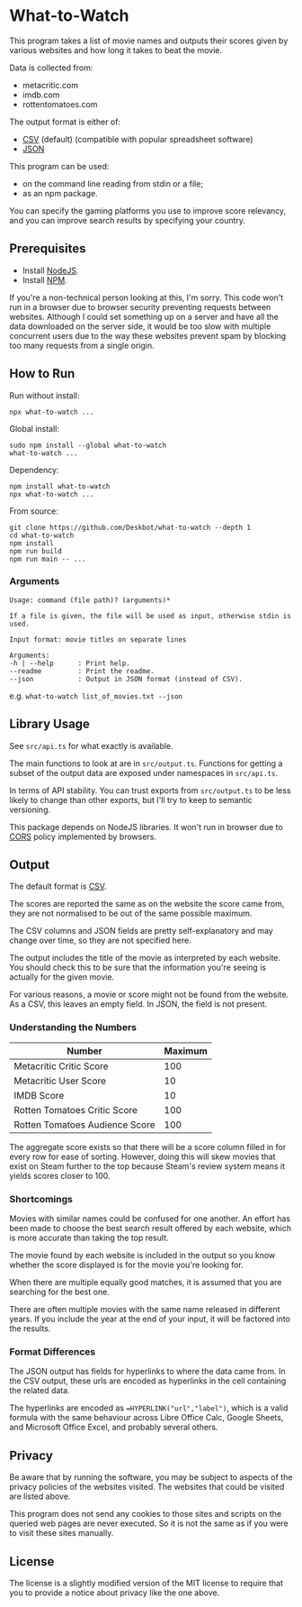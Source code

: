 # What-to-Watch

This program takes a list of movie names and outputs their scores given by various websites and how long it takes to beat the movie.

Data is collected from:

* metacritic.com
* imdb.com
* rottentomatoes.com

The output format is either of:

* [CSV](https://en.wikipedia.org/wiki/Comma-separated_values) (default) (compatible with popular spreadsheet software)
* [JSON](https://en.wikipedia.org/wiki/JSON)

This program can be used:

* on the command line reading from stdin or a file;
* as an npm package.

You can specify the gaming platforms you use to improve score relevancy, and you can improve search results by specifying your country.

## Prerequisites

* Install [NodeJS](https://nodejs.org/en/).
* Install [NPM](https://www.npmjs.com/).

If you're a non-technical person looking at this, I'm sorry. This code won't run in a browser due to browser security preventing requests between websites. Although I could set something up on a server and have all the data downloaded on the server side, it would be too slow with multiple concurrent users due to the way these websites prevent spam by blocking too many requests from a single origin.

## How to Run

Run without install:

```
npx what-to-watch ...
```

Global install:

```
sudo npm install --global what-to-watch
what-to-watch ...
```

Dependency:

```
npm install what-to-watch
npx what-to-watch ...
```

From source:

```
git clone https://github.com/Deskbot/what-to-watch --depth 1
cd what-to-watch
npm install
npm run build
npm run main -- ...
```

### Arguments

```
Usage: command (file path)? (arguments)*

If a file is given, the file will be used as input, otherwise stdin is used.

Input format: movie titles on separate lines

Arguments:
-h | --help      : Print help.
--readme         : Print the readme.
--json           : Output in JSON format (instead of CSV).
```

e.g. `what-to-watch list_of_movies.txt --json`

## Library Usage

See `src/api.ts` for what exactly is available.

The main functions to look at are in `src/output.ts`. Functions for getting a subset of the output data are exposed under namespaces in `src/api.ts`.

In terms of API stability. You can trust exports from `src/output.ts` to be less likely to change than other exports, but I'll try to keep to semantic versioning.

This package depends on NodeJS libraries. It won't run in browser due to [CORS](https://developer.mozilla.org/en-US/docs/Web/HTTP/CORS) policy implemented by browsers.

## Output

The default format is [CSV](https://en.wikipedia.org/wiki/Comma-separated_values).

The scores are reported the same as on the website the score came from, they are not normalised to be out of the same possible maximum.

The CSV columns and JSON fields are pretty self-explanatory and may change over time, so they are not specified here.

The output includes the title of the movie as interpreted by each website. You should check this to be sure that the information you're seeing is actually for the given movie.

For various reasons, a movie or score might not be found from the website. As a CSV, this leaves an empty field. In JSON, the field is not present.

### Understanding the Numbers

| Number                         | Maximum |
| ------------------------------ | ------- |
| Metacritic Critic Score        | 100     |
| Metacritic User Score          | 10      |
| IMDB Score                     | 10      |
| Rotten Tomatoes Critic Score   | 100     |
| Rotten Tomatoes Audience Score | 100     |

The aggregate score exists so that there will be a score column filled in for every row for ease of sorting. However, doing this will skew movies that exist on Steam further to the top because Steam's review system means it yields scores closer to 100.

### Shortcomings

Movies with similar names could be confused for one another. An effort has been made to choose the best search result offered by each website, which is more accurate than taking the top result.

The movie found by each website is included in the output so you know whether the score displayed is for the movie you're looking for.

When there are multiple equally good matches, it is assumed that you are searching for the best one.

There are often multiple movies with the same name released in different years. If you include the year at the end of your input, it will be factored into the results.

### Format Differences

The JSON output has fields for hyperlinks to where the data came from. In the CSV output, these urls are encoded as hyperlinks in the cell containing the related data.

The hyperlinks are encoded as `=HYPERLINK("url","label")`, which is a valid formula with the same behaviour across Libre Office Calc, Google Sheets, and Microsoft Office Excel, and probably several others.

## Privacy

Be aware that by running the software, you may be subject to aspects of the privacy policies of the websites visited. The websites that could be visited are listed above.

This program does not send any cookies to those sites and scripts on the queried web pages are never executed. So it is not the same as if you were to visit these sites manually.

## License

The license is a slightly modified version of the MIT license to require that you to provide a notice about privacy like the one above.
